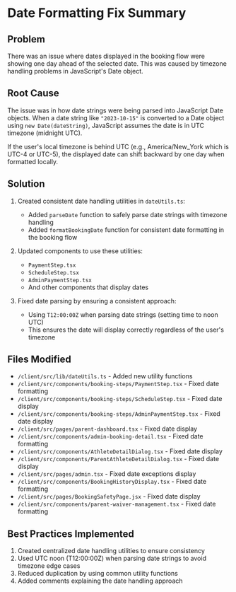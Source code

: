 # Date Formatting Fix Summary

## Problem

There was an issue where dates displayed in the booking flow were showing one day ahead of the selected date. This was caused by timezone handling problems in JavaScript's Date object.

## Root Cause

The issue was in how date strings were being parsed into JavaScript Date objects. When a date string like `"2023-10-15"` is converted to a Date object using `new Date(dateString)`, JavaScript assumes the date is in UTC timezone (midnight UTC). 

If the user's local timezone is behind UTC (e.g., America/New_York which is UTC-4 or UTC-5), the displayed date can shift backward by one day when formatted locally.

## Solution

1. Created consistent date handling utilities in `dateUtils.ts`:
   - Added `parseDate` function to safely parse date strings with timezone handling
   - Added `formatBookingDate` function for consistent date formatting in the booking flow

2. Updated components to use these utilities:
   - `PaymentStep.tsx`
   - `ScheduleStep.tsx`
   - `AdminPaymentStep.tsx`
   - And other components that display dates

3. Fixed date parsing by ensuring a consistent approach:
   - Using `T12:00:00Z` when parsing date strings (setting time to noon UTC)
   - This ensures the date will display correctly regardless of the user's timezone

## Files Modified

- `/client/src/lib/dateUtils.ts` - Added new utility functions
- `/client/src/components/booking-steps/PaymentStep.tsx` - Fixed date formatting
- `/client/src/components/booking-steps/ScheduleStep.tsx` - Fixed date display
- `/client/src/components/booking-steps/AdminPaymentStep.tsx` - Fixed date display
- `/client/src/pages/parent-dashboard.tsx` - Fixed date display
- `/client/src/components/admin-booking-detail.tsx` - Fixed date formatting
- `/client/src/components/AthleteDetailDialog.tsx` - Fixed date display
- `/client/src/components/ParentAthleteDetailDialog.tsx` - Fixed date display
- `/client/src/pages/admin.tsx` - Fixed date exceptions display
- `/client/src/components/BookingHistoryDisplay.tsx` - Fixed date formatting
- `/client/src/pages/BookingSafetyPage.jsx` - Fixed date display
- `/client/src/components/parent-waiver-management.tsx` - Fixed date formatting

## Best Practices Implemented

1. Created centralized date handling utilities to ensure consistency
2. Used UTC noon (T12:00:00Z) when parsing date strings to avoid timezone edge cases
3. Reduced duplication by using common utility functions
4. Added comments explaining the date handling approach
